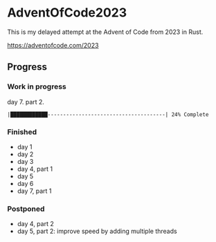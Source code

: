 # AdventOfCode2023

This is my delayed attempt at the Advent of Code from 2023 in Rust.

https://adventofcode.com/2023

## Progress

### Work in progress

day 7. part 2.

    |████████████--------------------------------------| 24% Complete

### Finished

- day 1
- day 2
- day 3
- day 4, part 1
- day 5
- day 6
- day 7, part 1

### Postponed

- day 4, part 2
- day 5, part 2: improve speed by adding multiple threads